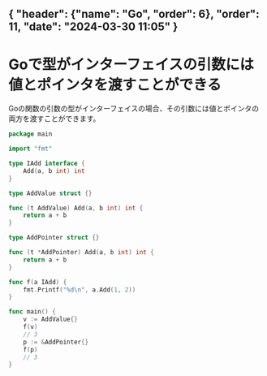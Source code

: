 { "header": {"name": "Go", "order": 6},  "order": 11, "date": "2024-03-30 11:05" }
---
# Goで型がインターフェイスの引数には値とポインタを渡すことができる

Goの関数の引数の型がインターフェイスの場合、その引数には値とポインタの両方を渡すことができます。

```go
package main

import "fmt"

type IAdd interface {
	Add(a, b int) int
}

type AddValue struct {}

func (t AddValue) Add(a, b int) int {
	return a + b
}

type AddPointer struct {}

func (t *AddPointer) Add(a, b int) int {
	return a + b
}

func f(a IAdd) {
	fmt.Printf("%d\n", a.Add(1, 2))
}

func main() {
	v := AddValue{}
	f(v)
    // 3
	p := &AddPointer{}
	f(p)
    // 3
}
```